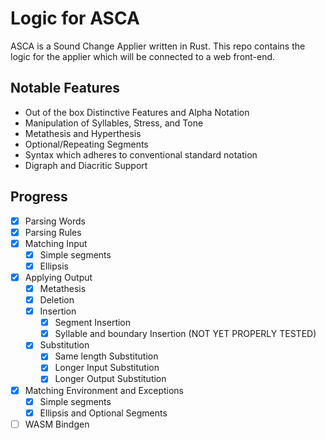 # Logic for ASCA

ASCA is a Sound Change Applier written in Rust.
This repo contains the logic for the applier which will be connected to a web front-end.

## Notable Features
- Out of the box Distinctive Features and Alpha Notation
- Manipulation of Syllables, Stress, and Tone
- Metathesis and Hyperthesis
- Optional/Repeating Segments
- Syntax which adheres to conventional standard notation
- Digraph and Diacritic Support


## Progress
- [x] Parsing Words
- [x] Parsing Rules
- [x] Matching Input
    - [x] Simple segments
    - [X] Ellipsis
- [x] Applying Output
    - [x] Metathesis
    - [x] Deletion
    - [x] Insertion
        - [x] Segment Insertion
        - [x] Syllable and boundary Insertion (NOT YET PROPERLY TESTED)
    - [x] Substitution
        - [x] Same length Substitution 
        - [x] Longer Input Substitution
        - [x] Longer Output Substitution
- [x] Matching Environment and Exceptions
    - [x] Simple segments
    - [x] Ellipsis and Optional Segments
- [ ] WASM Bindgen